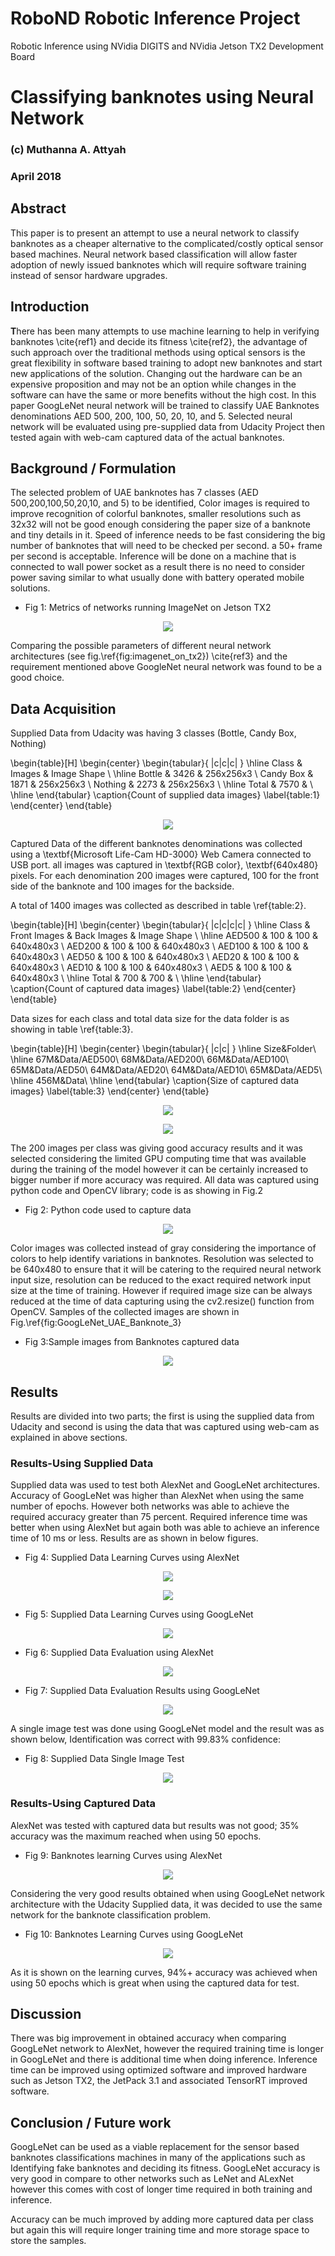 # RoboND Robotic Inference Project

Robotic Inference using NVidia DIGITS and NVidia Jetson TX2 Development Board

# Classifying banknotes using Neural Network
### (c) Muthanna A. Attyah 
### April 2018

## Abstract
This paper is to present an attempt to use a neural network to classify banknotes as a cheaper alternative to the complicated/costly optical sensor based machines. Neural network based classification will allow faster adoption of newly issued banknotes which will require software training instead of sensor hardware upgrades.

## Introduction

**T**here has been many attempts to use machine learning to help in verifying banknotes \cite{ref1} and decide its fitness \cite{ref2}, the advantage of such approach over the traditional methods using optical sensors is the great flexibility in software based training to adopt new banknotes and start new applications of the solution. Changing out the hardware can be an expensive proposition and may not be an option while changes in the software can have the same or more benefits without the high cost. In this paper GoogLeNet neural network will be trained to classify UAE Banknotes denominations AED 500, 200, 100, 50, 20, 10, and 5. Selected neural network will be evaluated using pre-supplied data from Udacity Project then tested again with web-cam captured data of the actual banknotes.

## Background / Formulation

The selected problem of UAE banknotes has 7 classes (AED 500,200,100,50,20,10, and 5) to be identified, Color images is required to improve recognition of colorful banknotes, smaller resolutions such as 32x32 will not be good enough considering the paper size of a banknote and tiny details in it. Speed of inference needs to be fast considering the big number of banknotes that will need to be checked per second. a 50+ frame per second is acceptable. Inference will be done on a machine that is connected to wall power socket as a result there is no need to consider power saving similar to what usually done with battery operated mobile solutions.

* Fig 1: Metrics of networks running ImageNet on Jetson TX2
<p align="center"> <img src="./misc/imagenet_on_tx2.png"> </p>

Comparing the possible parameters of different neural network architectures (see fig.\ref{fig:imagenet_on_tx2}) \cite{ref3} and the requirement mentioned above GoogleNet neural network was found to be a good choice.

## Data Acquisition

Supplied Data from Udacity was having 3 classes (Bottle, Candy Box, Nothing) 

\begin{table}[H]
\begin{center}
\begin{tabular}{ |c|c|c| } 
 \hline
 Class & Images & Image Shape \\
 \hline
 Bottle & 3426 & 256x256x3 \\ 
 Candy Box & 1871 & 256x256x3 \\ 
 Nothing & 2273 & 256x256x3 \\
 \hline
 Total & 7570 & \\
 \hline
\end{tabular}
\caption{Count of supplied data images}
\label{table:1}
\end{center}
\end{table}

<p align="center"> <img src="./misc/supplied_data_1.png"> </p>

Captured Data of the different banknotes denominations was collected using a \textbf{Microsoft Life-Cam HD-3000} Web Camera connected to USB port. all images was captured in \textbf{RGB color}, \textbf{640x480} pixels. For each denomination 200 images were captured, 100 for the front side of the banknote and 100 images for the backside.

A total of 1400 images was collected as described in table \ref{table:2}.

\begin{table}[H]
\begin{center}
\begin{tabular}{ |c|c|c|c| } 
 \hline
 Class & Front Images & Back Images & Image Shape \\
 \hline
 AED500 & 100 & 100 & 640x480x3 \\ 
 AED200 & 100 & 100 & 640x480x3 \\ 
 AED100 & 100 & 100 & 640x480x3 \\
 AED50 & 100 & 100 & 640x480x3 \\
 AED20 & 100 & 100 & 640x480x3 \\
 AED10 & 100 & 100 & 640x480x3 \\
 AED5 & 100 & 100 & 640x480x3 \\
 \hline
 Total & 700 & 700 & \\
 \hline
\end{tabular}
\caption{Count of captured data images}
\label{table:2}
\end{center}
\end{table}

Data sizes for each class and total data size for the data folder is as showing in table \ref{table:3}.

\begin{table}[H]
\begin{center}
\begin{tabular}{ |c|c| } 
   \hline
   Size&Folder\\
   \hline
	67M&Data/AED500\\ 
	68M&Data/AED200\\ 
	66M&Data/AED100\\ 
	65M&Data/AED50\\ 
	64M&Data/AED20\\ 
	64M&Data/AED10\\ 
	65M&Data/AED5\\
    \hline
	456M&Data\\ 
	\hline
\end{tabular}
\caption{Size of captured data images}
\label{table:3}
\end{center}
\end{table}

<p align="center"> <img src="./misc/banknotes_googlenet_2.png"> </p>
<p align="center"> <img src="./misc/banknotes_googlenet_4.png"> </p>

The 200 images per class was giving good accuracy results and it was selected considering the limited GPU computing time that was available during the training of the model however it can be certainly increased to bigger number if more accuracy was required. All data was captured using python code and OpenCV library; code is as showing in Fig.2

* Fig 2: Python code used to capture data
<p align="center"> <img src="./misc/code.png"> </p>


Color images was collected instead of gray considering the importance of colors to help identify variations in banknotes. Resolution was selected to be 640x480 to ensure that it will be catering to the required neural network input size, resolution can be reduced to the exact required network input size at the time of training. However if required image size can be always reduced at the time of data capturing using the cv2.resize() function from OpenCV. Samples of the collected images are shown in Fig.\ref{fig:GoogLeNet_UAE_Banknote_3}


* Fig 3:Sample images from Banknotes captured data
<p align="center"> <img src="./misc/banknotes_googlenet_3.png"> </p>

## Results

Results are divided into two parts; the first is using the supplied data from Udacity and second is using the data that was captured using web-cam as explained in above sections.

### Results-Using Supplied Data

Supplied data was used to test both AlexNet and GoogLeNet architectures. Accuracy of GoogLeNet was higher than AlexNet when using the same number of epochs. However both networks was able to achieve the required accuracy greater than 75 percent. Required inference time was better when using AlexNet but again both was able to achieve an inference time of 10 ms or less. Results are as shown in below figures.

* Fig 4: Supplied Data Learning Curves using AlexNet
<p align="center"> <img src="./misc/supplied_data_7.png"> </p>
<p align="center"> <img src="./misc/supplied_data_3.png"> </p>

* Fig 5: Supplied Data Learning Curves using GoogLeNet
<p align="center"> <img src="./misc/supplied_data_2.png"> </p>

* Fig 6: Supplied Data Evaluation using AlexNet
<p align="center"> <img src="./misc/supplied_data_6.png"> </p>

* Fig 7: Supplied Data Evaluation Results using GoogLeNet
<p align="center"> <img src="./misc/supplied_data_4.png"> </p>

A single image test was done using GoogLeNet model and the result was as shown below, Identification was correct with 99.83\% confidence:

* Fig 8: Supplied Data Single Image Test
<p align="center"> <img src="./misc/supplied_data_5.png"> </p>

### Results-Using Captured Data

 AlexNet was tested with captured data but results was not good; 35\% accuracy was the maximum reached when using 50 epochs. 

* Fig 9: Banknotes learning Curves using AlexNet
<p align="center"> <img src="./misc/banknotes_alexnet_1.png"> </p>

Considering the very good results obtained when using GoogLeNet network architecture with the Udacity Supplied data, it was decided to use the same network for the banknote classification problem.

* Fig 10: Banknotes Learning Curves using GoogLeNet
<p align="center"> <img src="./misc/banknotes_googlenet_1.png"> </p>

As it is shown on the learning curves, 94\%+ accuracy was achieved when using 50 epochs which is great when using the captured data for test. 

## Discussion

There was big improvement in obtained accuracy when comparing GoogLeNet network to AlexNet, however the required training time is longer in GoogLeNet and there is additional time when doing inference. Inference time can be improved using optimized software and improved hardware such as Jetson TX2, the JetPack 3.1 and associated TensorRT improved software.

## Conclusion / Future work
GoogLeNet can be used as a viable replacement for the sensor based banknotes classifications machines in many of the applications such as Identifying fake banknotes and deciding its fitness. GoogLeNet accuracy is very good in compare to other networks such as LeNet and ALexNet however this comes with cost of longer time required in both training and inference.

Accuracy can be much improved by adding more captured data per class but again this will require longer training time and more storage space to store the samples.



